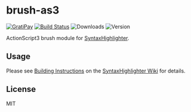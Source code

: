 # brush-as3

[![GratiPay](https://img.shields.io/gratipay/user/alexgorbatchev.svg)](https://gratipay.com/alexgorbatchev/)
[![Build Status](https://travis-ci.org/syntaxhighlighter/brush-as3.svg)](https://travis-ci.org/syntaxhighlighter/brush-as3)
![Downloads](https://img.shields.io/npm/dm/brush-as3.svg)
![Version](https://img.shields.io/npm/v/brush-as3.svg)

ActionScript3 brush module for [SyntaxHighlighter](https://github.com/syntaxhighlighter/syntaxhighlighter).

## Usage

Please see [Building Instructions](https://github.com/syntaxhighlighter/syntaxhighlighter/wiki/Building) on the [SyntaxHighlighter Wiki](https://github.com/syntaxhighlighter/syntaxhighlighter/wiki) for details.

## License

MIT
